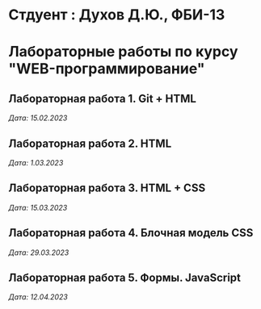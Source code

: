 # Стдуент : Духов Д.Ю., ФБИ-13

# Лабораторные работы по курсу "WEB-программирование"

## Лабораторная работа 1. Git + HTML

*Дата: 15.02.2023*

## Лабораторная работа 2. HTML

*Дата: 1.03.2023*

## Лабораторная работа 3. HTML + CSS

*Дата: 15.03.2023*

## Лабораторная работа 4. Блочная модель CSS

*Дата: 29.03.2023*

## Лабораторная работа 5. Формы. JavaScript

*Дата: 12.04.2023*
